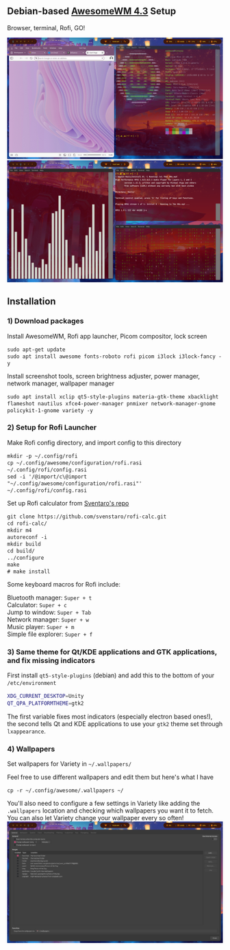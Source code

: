 ## Debian-based [AwesomeWM 4.3](https://awesomewm.org/) Setup

Browser, terminal, Rofi, GO!

![](./demo1.png)
![](./demo2.png)

## Installation

### 1) Download packages

Install AwesomeWM, Rofi app launcher, Picom compositor, lock screen
```
sudo apt-get update
sudo apt install awesome fonts-roboto rofi picom i3lock i3lock-fancy -y
```
Install screenshot tools, screen brightness adjuster, power manager, network manager, wallpaper manager
```
sudo apt install xclip qt5-style-plugins materia-gtk-theme xbacklight flameshot nautilus xfce4-power-manager pnmixer network-manager-gnome policykit-1-gnome variety -y
```

### 2) Setup for Rofi Launcher

Make Rofi config directory, and import config to this directory
```
mkdir -p ~/.config/rofi
cp ~/.config/awesome/configuration/rofi.rasi ~/.config/rofi/config.rasi
sed -i '/@import/c\@import "~/.config/awesome/configuration/rofi.rasi"' ~/.config/rofi/config.rasi
```

Set up Rofi calculator from [Sventaro's repo](https://github.com/svenstaro/rofi-calc)
```
git clone https://github.com/svenstaro/rofi-calc.git
cd rofi-calc/
mkdir m4
autoreconf -i
mkdir build
cd build/
../configure
make
# make install
```

Some keyboard macros for Rofi include:

Bluetooth manager: `Super + t`\
Calculator: `Super + c`\
Jump to window: `Super + Tab`\
Network manager: `Super + w`\
Music player: `Super + m`\
Simple file explorer: `Super + f`

### 3) Same theme for Qt/KDE applications and GTK applications, and fix missing indicators

First install `qt5-style-plugins` (debian) and add this to the bottom of your `/etc/environment`

```bash
XDG_CURRENT_DESKTOP=Unity
QT_QPA_PLATFORMTHEME=gtk2
```

The first variable fixes most indicators (especially electron based ones!), the second tells Qt and KDE applications to use your `gtk2` theme set through `lxappearance`.

### 4) Wallpapers

Set wallpapers for Variety in `~/.wallpapers/`

Feel free to use different wallpapers and edit them but here's what I have
```
cp -r ~/.config/awesome/.wallpapers ~/
```

You'll also need to configure a few settings in Variety like adding the `.wallpapers` location and checking which wallpapers you want it to fetch. You can also let Variety change your wallpaper every so often!
![](./variety-settings.png)
